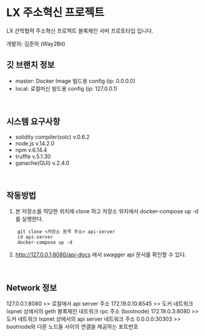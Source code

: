 LX 주소혁신 프로젝트
===
LX 산학협력 주소혁신 프로젝트 블록체인 서버 프로토타입 입니다.
<br/>

개발자: 김준하 (Way2Bit)
<br/>

깃 브랜치 정보
---
- master: Docker Image 빌드용 config (ip: 0.0.0.0)
- local: 로컬머신 빌드용 config (ip: 127.0.0.1)
<br/>

시스템 요구사항
---
- solidity compiler(solc) v.0.6.2
- node.js v.14.2.0
- npm v.6.14.4
- truffle v.5.1.30
- ganache(GUI) v.2.4.0
<br/>

작동방법
---
1. 본 저장소를 적당한 위치에 clone 하고 저장소 위치에서 docker-compose up -d를 실행한다.
```
    git clone <저장소 원격 주소> api-server
    cd api-server
    docker-compose up -d
```
2. http://127.0.0.1:8080/api-docs 에서 swagger api 문서를 확인할 수 있다.
<br/>

Network 정보
---
127.0.0.1:8080 >> 로컬에서 api server 주소
172.19.0.10:8545 >> 도커 네트워크 lxpnet 상에서의 geth 블록체인 네트워크 rpc 주소 (bootnode)
172.19.0.3:8080 >> 도커 네트워크 lxpnet 상에서의 api server 네트워크 주소
0.0.0.0:30303 >> bootnode와 다른 노드들 사이의 연결을 제공하는 포트번호

